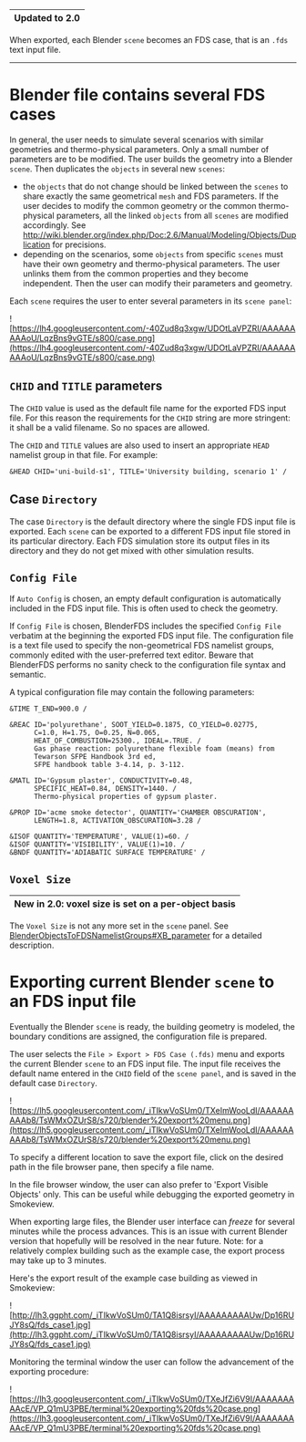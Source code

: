 | **Updated to 2.0** |
|:-------------------|

When exported, each Blender `scene` becomes an FDS case, that is an `.fds` text input file.




---


# Blender file contains several FDS cases #

In general, the user needs to simulate several scenarios with similar geometries and thermo-physical parameters. Only a small number of parameters are to be modified.
The user builds the geometry into a Blender `scene`. Then duplicates the `objects` in several new `scenes`:
  * the `objects` that do not change should be linked between the `scenes` to share exactly the same geometrical `mesh` and FDS parameters. If the user decides to modify the common geometry or the common thermo-physical parameters, all the linked `objects` from all `scenes` are modified accordingly. See http://wiki.blender.org/index.php/Doc:2.6/Manual/Modeling/Objects/Duplication for precisions.
  * depending on the scenarios, some `objects` from specific `scenes` must have their own geometry and thermo-physical parameters. The user unlinks them from the common properties and they become independent. Then the user can modify their parameters and geometry.

Each `scene` requires the user to enter several parameters in its `scene panel`:

![https://lh4.googleusercontent.com/-40Zud8q3xgw/UDOtLaVPZRI/AAAAAAAAAoU/LqzBns9vGTE/s800/case.png](https://lh4.googleusercontent.com/-40Zud8q3xgw/UDOtLaVPZRI/AAAAAAAAAoU/LqzBns9vGTE/s800/case.png)

## `CHID` and `TITLE` parameters ##

The `CHID` value is used as the default file name for the exported FDS input file. For this reason the requirements for the `CHID` string are more stringent: it shall be a valid filename. So no spaces are allowed.

The `CHID` and `TITLE` values are also used to insert an appropriate `HEAD` namelist group in that file. For example:

```
&HEAD CHID='uni-build-s1', TITLE='University building, scenario 1' /
```

## Case `Directory` ##

The case `Directory` is the default directory where the single FDS input file is exported. Each `scene` can be exported to a different FDS input file stored in its particular directory. Each FDS simulation store its output files in its directory and they do not get mixed with other simulation results.

## `Config File` ##

If `Auto Config` is chosen, an empty default configuration is automatically included in the FDS input file. This is often used to check the geometry.

If `Config File` is chosen, BlenderFDS includes the specified `Config File` verbatim at the beginning the exported FDS input file. The configuration file is a text file used to specify the non-geometrical FDS namelist groups, commonly edited with the user-preferred text editor. Beware that BlenderFDS performs no sanity check to the configuration file syntax and semantic.

A typical configuration file may contain the following parameters:

```
&TIME T_END=900.0 /

&REAC ID='polyurethane', SOOT_YIELD=0.1875, CO_YIELD=0.02775,
      C=1.0, H=1.75, O=0.25, N=0.065,
      HEAT_OF_COMBUSTION=25300., IDEAL=.TRUE. /
      Gas phase reaction: polyurethane flexible foam (means) from
      Tewarson SFPE Handbook 3rd ed,
      SFPE handbook table 3-4.14, p. 3-112.

&MATL ID='Gypsum plaster', CONDUCTIVITY=0.48,
      SPECIFIC_HEAT=0.84, DENSITY=1440. /
      Thermo-physical properties of gypsum plaster.

&PROP ID='acme smoke detector', QUANTITY='CHAMBER OBSCURATION',
      LENGTH=1.8, ACTIVATION_OBSCURATION=3.28 /
      
&ISOF QUANTITY='TEMPERATURE', VALUE(1)=60. /
&ISOF QUANTITY='VISIBILITY', VALUE(1)=10. /
&BNDF QUANTITY='ADIABATIC SURFACE TEMPERATURE' /
```

## `Voxel Size` ##

| **New in 2.0**: voxel size is set on a per-object basis |
|:--------------------------------------------------------|

The `Voxel Size` is not any more set in the `scene` panel.
See [BlenderObjectsToFDSNamelistGroups#XB\_parameter](BlenderObjectsToFDSNamelistGroups#XB_parameter.md) for a detailed description.

# Exporting current Blender `scene` to an FDS input file #

Eventually the Blender `scene` is ready, the building geometry is modeled, the boundary conditions are assigned, the configuration file is prepared.

The user selects the `File > Export > FDS Case (.fds)` menu and exports the current Blender `scene` to an FDS input file. The input file receives the default name entered in the `CHID` field of the `scene panel`, and is saved in the default case `Directory`.

![https://lh5.googleusercontent.com/_iTIkwVoSUm0/TXeImWooLdI/AAAAAAAAAb8/TsWMxOZUrS8/s720/blender%20export%20menu.png](https://lh5.googleusercontent.com/_iTIkwVoSUm0/TXeImWooLdI/AAAAAAAAAb8/TsWMxOZUrS8/s720/blender%20export%20menu.png)

To specify a different location to save the export file, click on the desired path in the file browser pane, then specify a file name.

In the file browser window, the user can also prefer to 'Export Visible Objects' only. This can be useful while debugging the exported geometry in Smokeview.

When exporting large files, the Blender user interface can _freeze_ for several minutes while the process advances. This is an issue with current Blender version that hopefully will be resolved in the near future. Note: for a relatively complex building such as the example case, the export process may take up to 3 minutes.

Here's the export result of the example case building as viewed in Smokeview:

![http://lh3.ggpht.com/_iTIkwVoSUm0/TA1Q8isrsyI/AAAAAAAAAUw/Dp16RUJY8sQ/fds_case1.jpg](http://lh3.ggpht.com/_iTIkwVoSUm0/TA1Q8isrsyI/AAAAAAAAAUw/Dp16RUJY8sQ/fds_case1.jpg)

Monitoring the terminal window the user can follow the advancement of the exporting procedure:

![https://lh3.googleusercontent.com/_iTIkwVoSUm0/TXeJfZi6V9I/AAAAAAAAAcE/VP_Q1mU3PBE/terminal%20exporting%20fds%20case.png](https://lh3.googleusercontent.com/_iTIkwVoSUm0/TXeJfZi6V9I/AAAAAAAAAcE/VP_Q1mU3PBE/terminal%20exporting%20fds%20case.png)